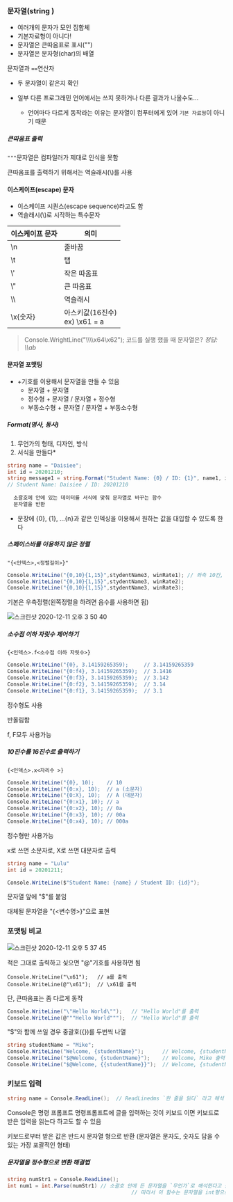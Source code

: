 ### 문자열(string )

- 여러개의 문자가 모인 집합체
- 기본자료형이 아니다!
- 문자열은 큰따옴표로 표시("")
- 문자열은 문자형(char)의 배열



문자열과 `==`연산자

- 두 문자열이 같은지 확인

- 일부 다른 프로그래민 언어에서는 쓰지 못하거나 다른 결과가 나올수도...

  - 언어마다 다르게 동작라는 이유는 문자열이 컴푸터에게 있어 `기본 자료형`이 아니기 때문

  

##### 큰따옴표 출력

`"""`문자열은 컴파일러가 제대로 인식을 못함

큰따옴표를 출력하기 위해서는 역슬래시(\\)를 사용

#### 이스케이프(escape) 문자

- 이스케이프 시퀀스(escape sequence)라고도 함
- 역슬래시(\\)로 시작하는 특수문자

| 이스케이프 문자 | 의미                               |
| --------------- | ---------------------------------- |
| \n              | 줄바꿈                             |
| \t              | 탭                                 |
| \\'             | 작은 따옴표                        |
| \\"             | 큰 따옴표                          |
| \\\             | 역슬래시                           |
| \x{숫자}        | 아스키값(16진수)<br />ex) \x61 = a |



> Console.WrightLine("\\\\\\\\x64\\x62"); 코드를 실행 했을 때 문자열은?                *정답: \\\ab*



#### 문자열 포맷팅

- +기호를 이용해서 문자열을 만들 수 있음
  - 문자열 + 문자열
  - 정수형 + 문자열 / 문자열 + 정수형
  - 부동소수형 + 문자열 / 문자열 + 부동소수형

##### Format(명사, 동사)

1. 무언가의 형태, 디자인, 방식
2. 서식을 만들다*

~~~c#
string name = "Daisiee";
int id = 20201210;
string message1 = string.Format("Student Name: {0} / ID: {1}", name1, id1) 
// Student Name: Daisiee / ID: 20201210
  
  소괄호에 안에 있는 데이터를 서식에 맞춰 문자열로 바꾸는 함수
  문자열을 반환
~~~

- 문장에 {0}, {1}, ...{n}과 같은 인덱싱을 이용해서 원하는 값을 대입할 수 있도록 한다



##### 스페이스바를 이용하지 않은 정렬

`"{<인덱스>,<정렬길이>}"`

~~~c#
Console.WriteLine("{0,10}{1,15}",stydentName3, winRate1); // 좌측 10칸, 우측 15칸
Console.WriteLine("{0,10}{1,15}",stydentName3, winRate2);
Console.WriteLine("{0,10}{1,15}",stydentName3, winRate3);
~~~

기본은 우측정렬(왼쪽정렬을 하려면 음수를 사용하면 됨)

![스크린샷 2020-12-11 오후 3 50 40](https://user-images.githubusercontent.com/47776915/101872400-8b35f800-3bc8-11eb-9f40-76487da6acac.png) 



#####  소수점 이하 자릿수 제어하기

`{<인덱스>.f<소수점 이하 자릿수>}`

~~~c#
Console.WriteLine("{0}, 3.14159265359);     // 3.14159265359
Console.WriteLine("{0:f4}, 3.14159265359);  // 3.1416
Console.WriteLine("{0:f3}, 3.14159265359);  // 3.142
Console.WriteLine("{0:f2}, 3.14159265359);  // 3.14
Console.WriteLine("{0:f1}, 3.14159265359);  // 3.1
~~~

정수형도 사용

반올림함

f, F모두 사용가능



##### 10진수를 16진수로 출력하기

`{<인덱스>.x<자리수 >}`

~~~c#
Console.WriteLine("{0}, 10);    // 10 
Console.WriteLine("{0:x}, 10);  // a (소문자)
Console.WriteLine("{0:X}, 10);  // A (대문자)
Console.WriteLine("{0:x1}, 10); // a
Console.WriteLine("{0:x2}, 10); // 0a
Console.WriteLine("{0:x3}, 10); // 00a
Console.WriteLine("{0:x4}, 10); // 000a
~~~

 정수형만 사용가능

x로 쓰면 소문자로, X로 쓰면 대문자로 출력



~~~c#
string name = "Lulu"
int id = 20201211;

Console.WriteLine($"Student Name: {name} / Student ID: {id}");

~~~

문자열 앞에 "$"를 붙임

대체될 문자열을 "{<변수명>}"으로 표현



### 포맷팅 비교

![스크린샷 2020-12-11 오후 5 37 45](https://user-images.githubusercontent.com/47776915/101881196-68f7a680-3bd7-11eb-930a-d36249caf8ca.png)





적은 그대로 출력하고 싳으면 "@"기호를 사용하면 됨

~~~
Console.WriteLine("\x61");   // a를 출력
Console.WriteLine(@"\x61");  // \x61를 출력
~~~

단, 큰따옴표는 좀 다르게 동작

~~~c#
Console.WriteLine("\"Hello World\"");   // "Hello World"를 출력
Console.WriteLine(@"""Hello World""");  // "Hello World"를 출력
~~~

"$"와 함께 쓰일 경우 중괄호({})를 두번씩 나열

~~~c#
string studentName = "Mike";
Console.WriteLine("Welcome, {studentName}");      // Welcome, {studentName} 출력
Console.WriteLine("$@Welcome, {studentName}");    // Welcome, Mike 출력
Console.WriteLine("$@Welcome, {{studentName}}");  // Welcome, {studentName} 출력
~~~





### 키보드 입력

~~~c#
string name = Console.ReadLine();  // ReadLinedms `한 줄을 읽다` 라고 해석
~~~

Console은 명령 프롬프트 명령프롬프트에 글을 입력하는 것이 키보드 이면 키보드로 받은 입력을 읽는다 하고도 할 수 있음

키보드로부터 받은 값은 반드시 문자열 형으로 반환 (문자열은 문자도, 숫자도 담을 수 있는 가장 포괄적인 형태)



##### 문자열을 정수형으로 변환 해결법

~~~c#
string numStr1 = Console.ReadLine();
int num1 = int.Parse(numStr1) // 소괄호 안에 든 문자열을 `무언가`로 해석한다고 볼 수 있음
                     					// 따라서 이 함수는 문자열을 int형으로 변환(해석)하는 기능을 가짐
~~~

